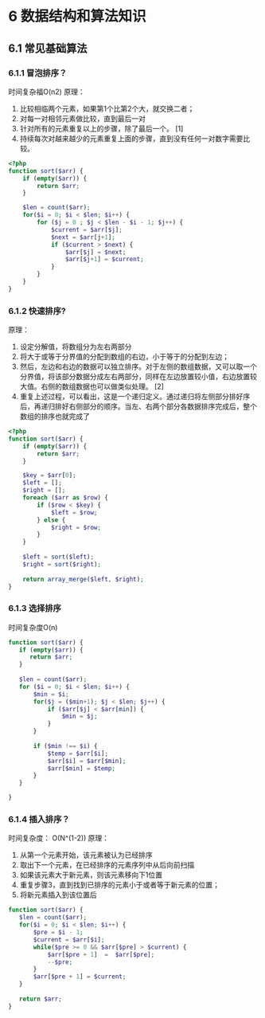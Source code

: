 # 6 数据结构和算法知识

## 6.1 常见基础算法
### 6.1.1 冒泡排序？
时间复杂福O(n2)
原理：
1. 比较相临两个元素，如果第1个比第2个大，就交换二者；
2. 对每一对相邻元素做比较，直到最后一对
3. 针对所有的元素重复以上的步骤，除了最后一个。 [1] 
4. 持续每次对越来越少的元素重复上面的步骤，直到没有任何一对数字需要比较。

```php
<?php
function sort($arr) {
    if (empty($arr)) {
        return $arr;
    }

    $len = count($arr);
    for($i = 0; $i < $len; $i++) {
        for ($j = 0 ; $j < $len - $i - 1; $j++) {
            $current = $arr[$j];
            $next = $arr[j+1];
            if ($current > $next) {
                $arr[$j] = $next;
                $arr[$j+1] = $current;
            }
        }
    }
}
```

### 6.1.2 快速排序?
原理：
1. 设定分解值，将数组分为左右两部分
2. 将大于或等于分界值的分配到数组的右边，小于等于的分配到左边；
3. 然后，左边和右边的数据可以独立排序。对于左侧的数组数据，又可以取一个分界值，将该部分数据分成左右两部分，同样在左边放置较小值，右边放置较大值。右侧的数组数据也可以做类似处理。 [2] 
4. 重复上述过程，可以看出，这是一个递归定义。通过递归将左侧部分排好序后，再递归排好右侧部分的顺序。当左、右两个部分各数据排序完成后，整个数组的排序也就完成了

```php
<?php
function sort($arr) {
    if (empty($arr)) {
        return $arr;
    }

    $key = $arr[0];
    $left = [];
    $right = [];
    foreach ($arr as $row) {
        if ($row < $key) {
            $left = $row;
        } else {
            $right = $row;
        }
    }
    
    $left = sort($left);
    $right = sort($right);
    
    return array_merge($left, $right);
}
```

### 6.1.3 选择排序
时间复杂度O(n)
```php
function sort($arr) {
   if (empty($arr)) {
      return $arr;
   }
   
   $len = count($arr);
   for ($i = 0; $i < $len; $i++) {
       $min = $i;
       for($j = ($min+1); $j < $len; $j++) {
           if ($arr[$j] < $arr[min]) {
               $min = $j;
           }
       }
       
       if ($min !== $i) {
           $temp = $arr[$i];
           $arr[$i] = $arr[$min];
           $arr[$min] = $temp;
       }
   }

}
```

### 6.1.4 插入排序？
时间复杂度：
O(N^(1-2))
原理：
1. 从第一个元素开始，该元素被认为已经排序
2. 取出下一个元素，在已经排序的元素序列中从后向前扫描
3. 如果该元素大于新元素，则该元素移向下1位置
4. 重复步骤3，直到找到已排序的元素小于或者等于新元素的位置；
5. 将新元素插入到该位置后

```php
function sort($arr) {
   $len = count($arr);
   for($i = 0; $i < $len; $i++) {
       $pre = $i - 1;
       $current = $arr[$i];
       while($pre >= 0 && $arr[$pre] > $current) {
           $arr[$pre + 1]  =  $arr[$pre];
           --$pre;
       }
       $arr[$pre + 1] = $current;
   }
   
   return $arr;
}
```